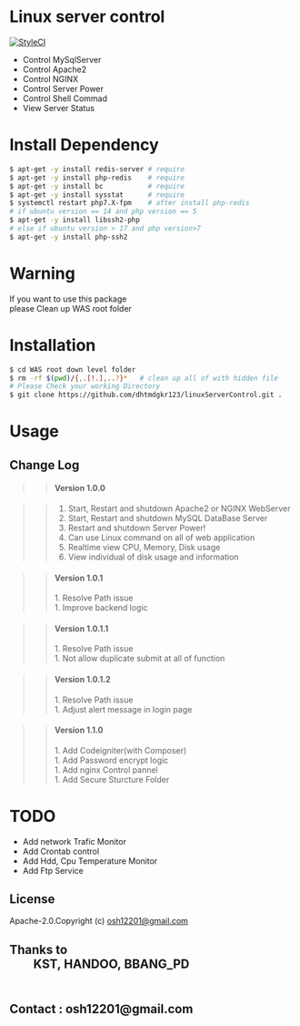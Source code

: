 Linux server control
=
[![StyleCI](https://github.styleci.io/repos/118418973/shield?branch=master)](https://github.styleci.io/repos/118418973)
+ Control MySqlServer
+ Control Apache2
+ Control NGINX
+ Control Server Power
+ Control Shell Commad
+ View Server Status


Install Dependency
=
```bash
$ apt-get -y install redis-server # require
$ apt-get -y install php-redis    # require
$ apt-get -y install bc           # require
$ apt-get -y install sysstat      # require
$ systemctl restart php7.X-fpm    # after install php-redis
# if ubuntu version == 14 and php version == 5
$ apt-get -y install libssh2-php
# else if ubuntu version > 17 and php version>7
$ apt-get -y install php-ssh2
```
<h1 >Warning</h1>
If you want to use this package <br>
please Clean up WAS root folder


Installation
=
```bash
$ cd WAS root down level folder 
$ rm -rf $(pwd)/{,.[!.],..?}*   # clean up all of with hidden file
# Please Check your working Directory
$ git clone https://github.com/dhtmdgkr123/linuxServerControl.git .
```


Usage
=

<h2>Change Log</h2>

>><h4>Version 1.0.0</h5>

>>1. Start, Restart and shutdown Apache2 or NGINX WebServer<br />
>>1. Start, Restart and shutdown MySQL DataBase Server<br />
>>1. Restart and shutdown Server Power!<br />
>>1. Can use Linux command on all of web application  <br />
>>1. Realtime view CPU, Memory, Disk usage <br />
>>1. View individual of disk usage and information <br />

>><h4>Version 1.0.1</h4>
>>1. Resolve Path issue<br />
>>1. Improve backend logic<br />

>><h4>Version 1.0.1.1</h4>
>>1. Resolve Path issue<br />
>>1. Not allow duplicate submit at all of function<br />

>><h4>Version 1.0.1.2</h4>
>>1. Resolve Path issue<br />
>>1. Adjust alert message in login page <br />

>><h4>Version 1.1.0</h4>
>>1. Add Codeigniter(with Composer)<br />
>>1. Add Password encrypt logic<br />
>>1. Add nginx Control pannel<br />
>>1. Add Secure Sturcture Folder<br />


TODO
=
- Add network Trafic Monitor
- Add Crontab control
- Add Hdd, Cpu Temperature Monitor
- Add Ftp Service

License
-
Apache-2.0.Copyright (c) osh12201@gmail.com

<h2>Thanks to<br />&emsp;&emsp;KST,&nbsp;HANDOO,&nbsp;BBANG_PD<br /><br /></h2>

<h2>Contact : osh12201@gmail.com</h2>   
